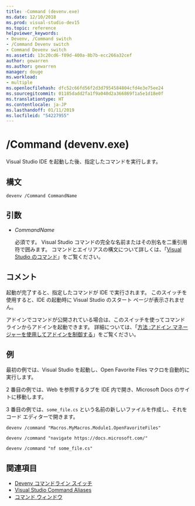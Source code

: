 ```yaml
---
title: -Command (devenv.exe)
ms.date: 12/10/2018
ms.prod: visual-studio-dev15
ms.topic: reference
helpviewer_keywords:
- Devenv, /Command switch
- /Command Devenv switch
- Command Devenv switch
ms.assetid: 13c20cd6-f09d-400a-8b7b-ecc266a32cef
author: gewarren
ms.author: gewarren
manager: douge
ms.workload:
- multiple
ms.openlocfilehash: dfc52c66fd56f2d3d7954584804cfd4e3e75ee24
ms.sourcegitcommit: 01185dadd2fa1f9a040d2a366869f1a5e1d18e0f
ms.translationtype: HT
ms.contentlocale: ja-JP
ms.lasthandoff: 01/11/2019
ms.locfileid: "54227955"
---
```

# <a name="command-devenvexe"></a>/Command (devenv.exe)

Visual Studio IDE を起動した後、指定したコマンドを実行します。

## <a name="syntax"></a>構文

```shell
devenv /Command CommandName
```

## <a name="arguments"></a>引数

- *CommandName*

  必須です。 Visual Studio コマンドの完全な名前またはその別名を二重引用符で囲みます。 コマンドとエイリアスの構文について詳しくは、「[Visual Studio のコマンド](../../ide/reference/visual-studio-commands.md)」をご覧ください。

## <a name="remarks"></a>コメント

起動が完了すると、指定したコマンドが IDE で実行されます。 このスイッチを使用すると、IDE の起動時に Visual Studio のスタート ページが表示されません。

アドインでコマンドが公開されている場合は、このスイッチを使ってコマンド ラインからアドインを起動できます。 詳細については、「[方法 :アドイン マネージャーを使用してアドインを制御する](/previous-versions/xwdatdwh(v=vs.140))」をご覧ください。

## <a name="example"></a>例

最初の例では、Visual Studio を起動し、Open Favorite Files マクロを自動的に実行します。

2 番目の例では、Web を参照するタブを IDE 内で開き、Microsoft Docs のサイトに移動します。

3 番目の例では、`some_file.cs` という名前の新しいファイルを作成し、それをコード エディターで開きます。

```shell
devenv /command "Macros.MyMacros.Module1.OpenFavoriteFiles"

devenv /command "navigate https://docs.microsoft.com/"

devenv /command "nf some_file.cs"
```

## <a name="see-also"></a>関連項目

- [Devenv コマンドライン スイッチ](../../ide/reference/devenv-command-line-switches.md)
- [Visual Studio Command Aliases](../../ide/reference/visual-studio-command-aliases.md)
- [コマンド ウィンドウ](command-window.md)